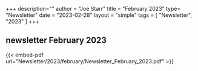 +++
description=""
author = "Joe Starr"
title = "February 2023"
type= "Newsletter"
date = "2023-02-28"
layout = "simple"
tags = [
    "Newsletter",
    "2023"
]
+++

## newsletter February 2023

{{< embed-pdf url="Newsletter/2023/february/Newsletter_February_2023.pdf" >}}

